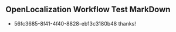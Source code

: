 ## OpenLocalization Workflow Test MarkDown
* 56fc3685-8f41-4f40-8828-eb13c3180b48 thanks!

<!--HONumber=Aug16_HO3-->


